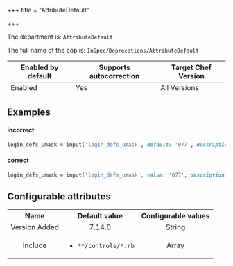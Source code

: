 +++
title = "AttributeDefault"

+++

<!-- This content is automatically generated. See https://github.com/chef/chef-web-docs/blob/main/generated/README.md -->

The department is: `AttributeDefault`

The full name of the cop is: `InSpec/Deprecations/AttributeDefault`

| Enabled by default | Supports autocorrection | Target Chef Version |
| --- | --- | --- |
| Enabled | Yes | All Versions |

## Examples


#### incorrect

```ruby
login_defs_umask = input('login_defs_umask', default: '077', description: 'Default umask to set in login.defs')
```

#### correct

```ruby
login_defs_umask = input('login_defs_umask', value: '077', description: 'Default umask to set in login.defs')
```

## Configurable attributes

<table>
<tbody><tr>
<th>Name</th>
<th>Default value</th>
<th>Configurable values</th>
</tr>
<tr>
<td style="text-align:center">Version Added</td>
<td style="text-align:center">7.14.0</td>
<td style="text-align:center">String</td>
</tr>
<tr><td style="text-align:center">Include</td>
<td style="text-align:center"><ul>
<li><code>**/controls/*.rb</code></li>
</ul>
</td>
<td style="text-align:center">Array</td>
</tr></tbody></table>
